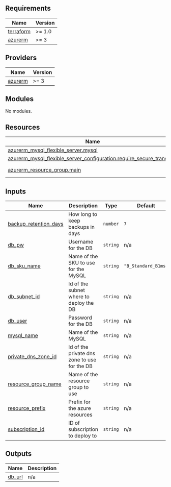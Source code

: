 <!-- BEGIN_TF_DOCS -->
## Requirements

| Name | Version |
|------|---------|
| <a name="requirement_terraform"></a> [terraform](#requirement\_terraform) | >= 1.0 |
| <a name="requirement_azurerm"></a> [azurerm](#requirement\_azurerm) | >= 3 |

## Providers

| Name | Version |
|------|---------|
| <a name="provider_azurerm"></a> [azurerm](#provider\_azurerm) | >= 3 |

## Modules

No modules.

## Resources

| Name | Type |
|------|------|
| [azurerm_mysql_flexible_server.mysql](https://registry.terraform.io/providers/hashicorp/azurerm/latest/docs/resources/mysql_flexible_server) | resource |
| [azurerm_mysql_flexible_server_configuration.require_secure_transport](https://registry.terraform.io/providers/hashicorp/azurerm/latest/docs/resources/mysql_flexible_server_configuration) | resource |
| [azurerm_resource_group.main](https://registry.terraform.io/providers/hashicorp/azurerm/latest/docs/data-sources/resource_group) | data source |

## Inputs

| Name | Description | Type | Default | Required |
|------|-------------|------|---------|:--------:|
| <a name="input_backup_retention_days"></a> [backup\_retention\_days](#input\_backup\_retention\_days) | How long to keep backups in days | `number` | `7` | no |
| <a name="input_db_pw"></a> [db\_pw](#input\_db\_pw) | Username for the DB | `string` | n/a | yes |
| <a name="input_db_sku_name"></a> [db\_sku\_name](#input\_db\_sku\_name) | Name of the SKU to use for the MySQL | `string` | `"B_Standard_B1ms"` | no |
| <a name="input_db_subnet_id"></a> [db\_subnet\_id](#input\_db\_subnet\_id) | Id of the subnet where to deploy the DB | `string` | n/a | yes |
| <a name="input_db_user"></a> [db\_user](#input\_db\_user) | Password for the DB | `string` | n/a | yes |
| <a name="input_mysql_name"></a> [mysql\_name](#input\_mysql\_name) | Name of the MySQL | `string` | n/a | yes |
| <a name="input_private_dns_zone_id"></a> [private\_dns\_zone\_id](#input\_private\_dns\_zone\_id) | Id of the private dns zone to use for the DB | `string` | n/a | yes |
| <a name="input_resource_group_name"></a> [resource\_group\_name](#input\_resource\_group\_name) | Name of the resource group to use | `string` | n/a | yes |
| <a name="input_resource_prefix"></a> [resource\_prefix](#input\_resource\_prefix) | Prefix for the azure resources | `string` | n/a | yes |
| <a name="input_subscription_id"></a> [subscription\_id](#input\_subscription\_id) | ID of subscription to deploy to | `string` | n/a | yes |

## Outputs

| Name | Description |
|------|-------------|
| <a name="output_db_url"></a> [db\_url](#output\_db\_url) | n/a |
<!-- END_TF_DOCS -->